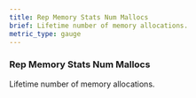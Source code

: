 ```yaml
---
title: Rep Memory Stats Num Mallocs
brief: Lifetime number of memory allocations.
metric_type: gauge
---
```


### Rep Memory Stats Num Mallocs

Lifetime number of memory allocations.